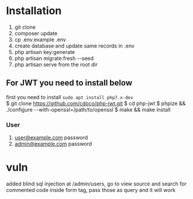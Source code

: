 # Installation
1. git clone
2. composer update
3. cp .env.example .env
4. create database and update same records in .env
5. php artisan key:generate
6. php artisan migrate:fresh --seed
7. php artisan serve from the root dir



## For JWT you need to install below

first you need to install `sudo apt install php7.x-dev`     
$ git clone https://github.com/cdoco/php-jwt.git
$ cd php-jwt
$ phpize && ./configure --with-openssl=/path/to/openssl
$ make && make install


### User
1. user@example.com password
2. admin@example.com password


# vuln
added blind sql injection at /admin/users, go to view source and search for commented code inside form tag, pass those as query and it will work


